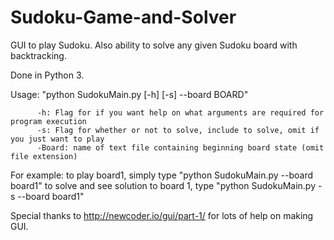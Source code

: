 # Sudoku-Game-and-Solver
GUI to play Sudoku. Also ability to solve any given Sudoku board with backtracking.

Done in Python 3.

Usage:    "python SudokuMain.py [-h] [-s] --board BOARD"
          
          -h: Flag for if you want help on what arguments are required for program execution
          -s: Flag for whether or not to solve, include to solve, omit if you just want to play
          -Board: name of text file containing beginning board state (omit file extension)
          
For example: to play board1, simply type "python SudokuMain.py --board board1"
             to solve and see solution to board 1, type "python SudokuMain.py -s --board board1"

Special thanks to http://newcoder.io/gui/part-1/ for lots of help on making GUI. 
